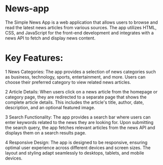 # News-app
The Simple News App is a web application that allows users to browse and read the latest news articles from various sources. The app utilizes HTML, CSS, and JavaScript for the front-end development and integrates with a news API to fetch and display news content.

# Key Features:

1 News Categories:
The app provides a selection of news categories such as business, technology, sports, entertainment, and more. Users can choose their preferred category to view related news articles.

2 Article Details:
When users click on a news article from the homepage or category page, they are redirected to a separate page that shows the complete article details. This includes the article's title, author, date, description, and an optional featured image.

3 Search Functionality:
The app provides a search bar where users can enter keywords related to the news they are looking for. Upon submitting the search query, the app fetches relevant articles from the news API and displays them on a search results page.

4 Responsive Design:
The app is designed to be responsive, ensuring optimal user experience across different devices and screen sizes. The layout and styling adapt seamlessly to desktops, tablets, and mobile devices.
